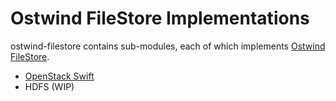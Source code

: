 Ostwind FileStore Implementations
================================

ostwind-filestore contains sub-modules, each of which implements
[Ostwind FileStore](../ostwind-core/src/main/java/io/github/qubitpi/ostwind/filestore/FileStore.java).

* [OpenStack Swift](./ostwind-filestore-swift)
* HDFS (WIP)
